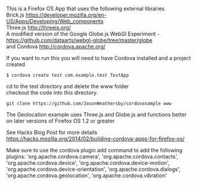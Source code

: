 This is a Firefox OS App that uses the following external libraries  
Brick.js https://developer.mozilla.org/en-US/Apps/Developing/Web_components  
Three.js http://threejs.org/  
A modified version of the Google Globe.js WebGl Experiment - https://github.com/dataarts/webgl-globe/tree/master/globe  
and Cordova http://cordova.apache.org/  

If you want to run this you will need to have Cordova installed and a project created  

    $ cordova create test com.example.test TestApp  
cd to the test directory and delete the www folder      
checkout the code into this directory.  

    git clone https://github.com/JasonWeathersby/cordovasample www     

The Geolocation example uses Three.js and Globe.js and functions better on later versions of Firefox OS 1.2 or greater  

See Hacks Blog Post for more details  
https://hacks.mozilla.org/2014/02/building-cordova-apps-for-firefox-os/

Make sure to use the cordova plugin add command to add the following plugins:
'org.apache.cordova.camera',
  'org.apache.cordova.contacts',
  'org.apache.cordova.device',
  'org.apache.cordova.device-motion',
  'org.apache.cordova.device-orientation',
  'org.apache.cordova.dialogs',
  'org.apache.cordova.geolocation',
  'org.apache.cordova.vibration' 